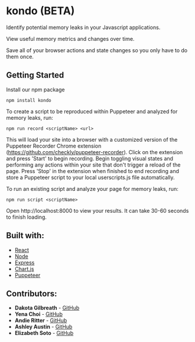 # kondo (BETA)

Identify potential memory leaks in your Javascript applications.

View useful memory metrics and changes over time.

Save all of your browser actions and state changes so you only have to do them once.

## Getting Started

Install our npm package

`npm install kondo`

To create a script to be reproduced within Puppeteer and analyzed for memory leaks, run:

`npm run record <scriptName> <url>`

This will load your site into a browser with a customized version of the Puppeteer Recorder Chrome extension (https://github.com/checkly/puppeteer-recorder). 
Click on the extension and press 'Start' to begin recording. 
Begin toggling visual states and performing any actions within your site that don't trigger a reload of the page. 
Press 'Stop' in the extension when finished to end recording and store a Puppeteer script to your local userscripts.js file automatically.

To run an existing script and analyze your page for memory leaks, run:

`npm run script <scriptName>`

Open http://localhost:8000 to view your results. It can take 30-60 seconds to finish loading.

## Built with:

* [React](https://reactjs.org/)
* [Node](https://nodejs.org/)
* [Express](https://expressjs.com/)
* [Chart.js](https://www.chartjs.org/)
* [Puppeteer](https://developers.google.com/web/tools/puppeteer)

## Contributors:

* **Dakota Gilbreath** - [GitHub](https://github.com/dgilbrea92)
* **Yena Choi** - [GitHub](http://github.com/cychoi00)
* **Andie Ritter** - [GitHub](https://github.com/andieritter)
* **Ashley Austin** - [GitHub](https://github.com/mraustin2u)
* **Elizabeth Soto** - [GitHub](https://github.com/elizabeth87)

